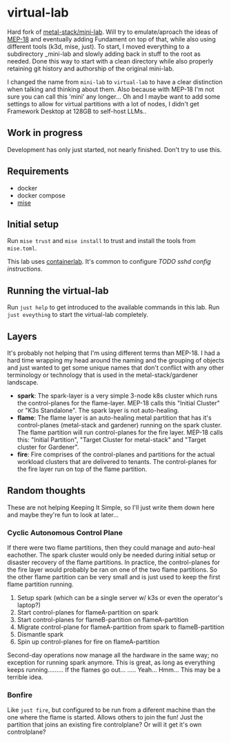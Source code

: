 # virtual-lab

Hard fork of [metal-stack/mini-lab](https://github.com/metal-stack/mini-lab/). Will try to emulate/aproach the ideas of [MEP-18](https://metal-stack.io/docs/mep-18-autonomous-control-plane/) and eventually adding Fundament on top of that, while also using different tools (k3d, mise, just). To start, I moved everything to a subdirectory _mini-lab and slowly adding back in stuff to the root as needed. Done this way to start with a clean directory while also properly retaining git history and authorship of the original mini-lab.

I changed the name from `mini-lab` to `virtual-lab` to have a clear distinction when talking and thinking about them. Also because with MEP-18 I'm not sure you can call this 'mini' any longer... Oh and I maybe want to add some settings to allow for virtual partitions with a lot of nodes, I didn't get Framework Desktop at 128GB to self-host LLMs..

## Work in progress

Development has only just started, not nearly finished. Don't try to use this.

## Requirements

- docker
- docker compose
- [mise](https://mise.jdx.dev/getting-started.html)

## Initial setup

Run `mise trust` and `mise install` to trust and install the tools from `mise.toml`.

This lab uses [containerlab](https://containerlab.dev/). It's common to configure _TODO sshd config instructions_.

## Running the virtual-lab

Run `just help` to get introduced to the available commands in this lab. Run `just eveything` to start the virtual-lab completely.

## Layers

It's probably not helping that I'm using different terms than MEP-18. I had a hard time wrapping my head around the naming and the grouping of objects and just wanted to get some unique names that don't conflict with any other terminology or technology that is used in the metal-stack/gardener landscape.

- **spark**: The spark-layer is a very simple 3-node k8s cluster which runs the control-planes for the flame-layer. MEP-18 calls this "Initial Cluster" or "K3s Standalone". The spark layer is not auto-healing.
- **flame**: The flame layer is an auto-healing metal partition that has it's control-planes (metal-stack and gardener) running on the spark cluster. The flame partition will run control-planes for the fire layer. MEP-18 calls this: "Initial Partition", "Target Cluster for metal-stack" and "Target cluster for Gardener".
- **fire**: Fire comprises of the control-planes and partitions for the actual workload clusters that are delivered to tenants. The control-planes for the fire layer run on top of the flame partition.

## Random thoughts

These are not helping Keeping It Simple, so I'll just write them down here and maybe they're fun to look at later...

### Cyclic Autonomous Control Plane

If there were two flame partitions, then they could manage and auto-heal eachother. The spark cluster would only be needed during initial setup or disaster recovery of the flame partitions. In practice, the control-planes for the fire layer would probably be ran on one of the two flame partitions. So the other flame partition can be very small and is just used to keep the first flame partition running.

1. Setup spark (which can be a single server w/ k3s or even the operator's laptop?)
1. Start control-planes for flameA-partition on spark
1. Start control-planes for flameB-partition on flameA-partition
1. Migrate control-plane for flameA-partition from spark to flameB-partition
1. Dismantle spark
1. Spin up control-planes for fire on flameA-partition

Second-day operations now manage all the hardware in the same way; no exception for running spark anymore. This is great, as long as everything keeps running......... If the flames go out... ..... Yeah... Hmm... This may be a terrible idea.

### Bonfire

Like `just fire`, but configured to be run from a diferent machine than the one where the flame is started. Allows others to join the fun! Just the partition that joins an existing fire controlplane? Or will it get it's own controlplane?
